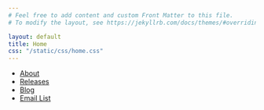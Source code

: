 ```yaml
---
# Feel free to add content and custom Front Matter to this file.
# To modify the layout, see https://jekyllrb.com/docs/themes/#overriding-theme-defaults

layout: default
title: Home
css: "/static/css/home.css"
---
```

<nav>
    <ul>
        <li class="collection-item-3 w-dyn-item">
            <a href="/about" class="tag-link w-inline-block">
                <div class="tag-big">
                    <div style="background-color: #009f82" class="tag-color-big"></div>
                    <div class="button-text">About</div>
                </div>
            </a>
        </li>
        <li class="collection-item-3 w-dyn-item">
            <a href="/about" class="tag-link w-inline-block">
                <div class="tag-big">
                    <div style="background-color: #7168d5" class="tag-color-big"></div>
                    <div class="button-text">Releases</div>
                </div>
            </a>
        </li>
        <li class="collection-item-3 w-dyn-item">
            <a href="/blog" class="tag-link w-inline-block">
                <div class="tag-big">
                    <div style="background-color: #b0e26c" class="tag-color-big"></div>
                    <div class="button-text">Blog</div>
                </div>
            </a>
        </li>
        <li class="collection-item-3 w-dyn-item">
            <a href="/about" class="tag-link w-inline-block">
                <div class="tag-big">
                    <div style="background-color: #ffa9e2" class="tag-color-big"></div>
                    <div class="button-text">Email List</div>
                </div>
            </a>
        </li>
    </ul>
</nav>